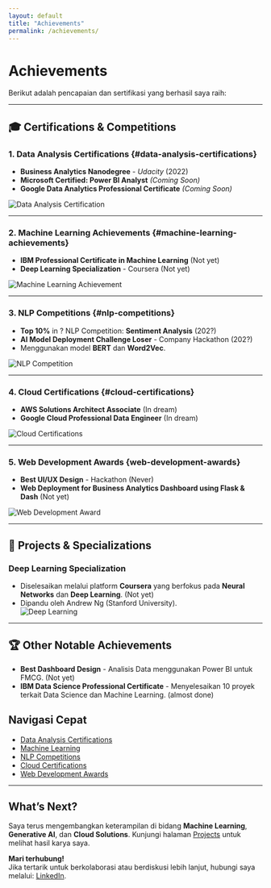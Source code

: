 ```yaml
---
layout: default
title: "Achievements"
permalink: /achievements/
---
```


# Achievements  

Berikut adalah pencapaian dan sertifikasi yang berhasil saya raih:

---

## 🎓 **Certifications & Competitions**

### 1. **Data Analysis Certifications**  {#data-analysis-certifications}

- **Business Analytics Nanodegree** - *Udacity* (2022)
- **Microsoft Certified: Power BI Analyst** *(Coming Soon)*
- **Google Data Analytics Professional Certificate** *(Coming Soon)*

![Data Analysis Certification](../../assets/images/data-analysis-cert.png)

---

### 2. **Machine Learning Achievements** {#machine-learning-achievements} 
- **IBM Professional Certificate in Machine Learning** (Not yet)  
- **Deep Learning Specialization** - Coursera (Not yet) 

![Machine Learning Achievement](../../assets/images/ml-achievement.png)

---

### 3. **NLP Competitions** {#nlp-competitions}
- **Top 10%** in ? NLP Competition: **Sentiment Analysis** (202?)
- **AI Model Deployment Challenge Loser** - Company Hackathon (202?)   
- Menggunakan model **BERT** dan **Word2Vec**.

![NLP Competition](../../assets/images/nlp-competition.png)

---

### 4. **Cloud Certifications** {#cloud-certifications}
- **AWS Solutions Architect Associate** (In dream)  
- **Google Cloud Professional Data Engineer** (In dream)


![Cloud Certifications](../../assets/images/cloud-certification.png)

---

### 5. **Web Development Awards** {web-development-awards}  
- **Best UI/UX Design** - Hackathon (Never)  
- **Web Deployment for Business Analytics Dashboard using Flask & Dash** (Not yet)

![Web Development Award](../../assets/images/web-award.png)

---

## 🧠 **Projects & Specializations**

### **Deep Learning Specialization**
- Diselesaikan melalui platform **Coursera** yang berfokus pada **Neural Networks** dan **Deep Learning**. (Not yet)
- Dipandu oleh Andrew Ng (Stanford University).  
![Deep Learning](../../assets/images/deep-learning.png)

---

## 🏆 **Other Notable Achievements**
- **Best Dashboard Design** - Analisis Data menggunakan Power BI untuk FMCG. (Not yet)   
- **IBM Data Science Professional Certificate** - Menyelesaikan 10 proyek terkait Data Science dan Machine Learning. (almost done)


## Navigasi Cepat  
- [Data Analysis Certifications](#data-analysis-certifications)  
- [Machine Learning](#machine-learning-achievements)  
- [NLP Competitions](#nlp-competitions)  
- [Cloud Certifications](#cloud-certifications)  
- [Web Development Awards](#web-development-awards)


---

## **What’s Next?**
Saya terus mengembangkan keterampilan di bidang **Machine Learning**, **Generative AI**, dan **Cloud Solutions**. Kunjungi halaman [Projects](../projects/) untuk melihat hasil karya saya.

**Mari terhubung!**  
Jika tertarik untuk berkolaborasi atau berdiskusi lebih lanjut, hubungi saya melalui: [LinkedIn](https://linkedin.com/in/username).

